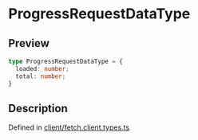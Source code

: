 
      
# ProgressRequestDataType

<div class="api-docs__section" data-reactroot="">

## Preview

</div><div class="api-docs__preview type" data-reactroot="">

```ts
type ProgressRequestDataType = {
  loaded: number; 
  total: number; 
}
```

</div><div class="api-docs__section" data-reactroot="">

## Description

</div><div class="api-docs__description" data-reactroot=""><span class="api-docs__do-not-parse">



</span></div><div class="api-docs__definition" data-reactroot="">

Defined in [client/fetch.client.types.ts](https://github.com/BetterTyped/hyper-fetch/blob/089b54eb/packages/core/src/client/fetch.client.types.ts#L71)

</div>